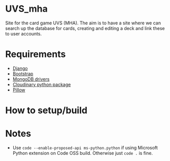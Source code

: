 # UVS_mha
Site for the card game UVS (MHA). The aim is to have a site where we can search up the database for cards, creating and editing a deck and link these to user accounts.

# Requirements
- [Django](https://docs.djangoproject.com/en/5.0/intro/whatsnext/)
- [Bootstrap](https://getbootstrap.com/docs/5.3/getting-started/introduction/)
- [MongoDB drivers](https://www.mongodb.com/resources/products/compatibilities/mongodb-and-django)
- [Cloudinary python package](https://pypi.org/project/django-cloudinary-storage/)
- [Pillow](https://pillow.readthedocs.io/en/latest/installation/basic-installation.html)

# How to setup/build

# Notes
- Use `code --enable-proposed-api ms-python.python` if using Microsoft Python extension on Code OSS build. Otherwise just `code .` is fine.